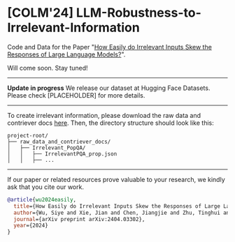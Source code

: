 # [COLM'24] LLM-Robustness-to-Irrelevant-Information
Code and Data for the Paper "[How Easily do Irrelevant Inputs Skew the Responses of Large Language Models?](https://arxiv.org/abs/2404.03302)".

Will come soon. Stay tuned!

-----
**Update in progress** We release our dataset at Hugging Face Datasets. Please check [PLACEHOLDER] for more details.

-----

To create irrelevant information, please download the raw data and contriever docs [here](https://drive.google.com/drive/folders/149Jdkirbm7ppP2kwMD4pDe8sILMvLKWv?usp=sharing). 
Then, the directory structure should look like this:
```plaintext
project-root/
├── raw_data_and_contriever_docs/
│   ├── Irrelevant_PopQA/
│   │   ├── IrrelevantPQA_prop.json
│   │   ├── ...
```
-----
If our paper or related resources prove valuable to your research, we kindly ask that you cite our work.
```bibtex
@article{wu2024easily,
  title={How Easily do Irrelevant Inputs Skew the Responses of Large Language Models?},
  author={Wu, Siye and Xie, Jian and Chen, Jiangjie and Zhu, Tinghui and Zhang, Kai and Xiao, Yanghua},
  journal={arXiv preprint arXiv:2404.03302},
  year={2024}
}
```

